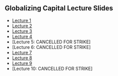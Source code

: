 ## Globalizing Capital Lecture Slides

+ [Lecture 1](01-lecture.html)
+ [Lecture 2](02-lecture.html)
+ [Lecture 3](03-lecture.html)
+ [Lecture 4](04-lecture.html)
+ [Lecture 5: CANCELLED FOR STRIKE]
+ [Lecture 6: CANCELLED FOR STRIKE]
+ [Lecture 7](07-lecture.html)
+ [Lecture 8](08-lecture.html)
+ [Lecture 9](09-lecture.html)
+ [Lecture 10: CANCELLED FOR STRIKE]
